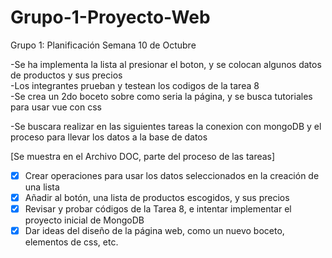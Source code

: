 # Grupo-1-Proyecto-Web
Grupo 1: Planificación Semana 10 de Octubre

-Se ha implementa la lista al presionar el boton, y se colocan algunos datos de productos y sus precios  
-Los integrantes prueban y testean los codigos de la tarea 8  
-Se crea un 2do boceto sobre como seria la página, y se busca tutoriales para usar vue con css  

-Se buscara realizar en las siguientes tareas la conexion con mongoDB y el proceso para llevar los datos a la base de datos

[Se muestra en el Archivo DOC, parte del proceso de las tareas]

- [X] Crear operaciones para usar los datos seleccionados en la creación de una lista
- [X] Añadir al botón, una  lista de productos escogidos, y sus precios
- [X] Revisar y probar códigos de la Tarea 8, e intentar implementar el proyecto inicial de MongoDB 
- [X] Dar ideas del diseño de la página web, como un nuevo boceto,  elementos de css, etc. 
